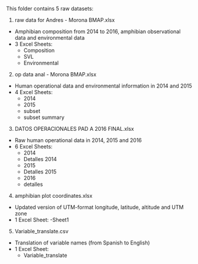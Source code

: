 This folder contains 5 raw datasets:
1. raw data for Andres - Morona BMAP.xlsx
  - Amphibian composition from 2014 to 2016, amphibian observational data and environmental data 
  - 3 Excel Sheets: 
    - Composition
    - SVL
    - Environmental

2. op data anal - Morona BMAP.xlsx
  - Human operational data and environmental information in 2014 and 2015
  - 4 Excel Sheets:
    - 2014
    - 2015
    - subset
    - subset summary

3. DATOS OPERACIONALES PAD A 2016 FINAL.xlsx
  - Raw human operational data in 2014, 2015 and 2016
  - 6 Excel Sheets:
    - 2014
    - Detalles 2014
    - 2015
    - Detalles 2015
    - 2016
    - detalles

4. amphibian plot coordinates.xlsx
  - Updated version of UTM-format longitude, latitude, altitude and UTM zone
  - 1 Excel Sheet:
    -Sheet1

5. Variable_translate.csv
  - Translation of variable names (from Spanish to English)
  - 1 Excel Sheet:
    - Variable_translate
